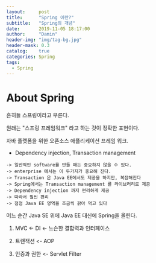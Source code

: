 ```yaml
---
layout:     post
title:      "Spring 이란?"
subtitle:   "Spring의 개념"
date:       2019-11-05 18:17:00
author:     "Damin"
header-img: "img/tag-bg.jpg"
header-mask: 0.3
catalog:    true
categories: Spring
tags:
  - Spring
---
```


# About Spring

흔히들 스프링이라고 부른다.

원래는 "스프링 프레임워크" 라고 하는 것이 정확한 표현이다.

자바 플랫폼을 위한 오픈소스 애플리케이션 프레임 워크.

- Dependency injection, Transaction management

~~~
-> 일반적인 software를 만들 때는 중요하지 않을 수 있다.
-> enterprise 에서는 이 두가지가 중요해 진다.
-> Transaction 은 Java EE에서도 제공을 하지만, 복잡해진다
-> Spring에서는 Transaction management 를 라이브러리로 제공
-> Dependency injection 까지 편리하게 제공
-> 따라서 훨씬 편리
-> 점점 Java EE 영역을 조금씩 갉아 먹고 있다
~~~

어느 순간 Java SE 위에 Java EE 대신에 Spring을 올린다.

1. MVC <- DI <- 느슨한 결합력과 인터페이스

2. 트랜잭션 <- AOP

3. 인증과 권한 <- Servlet Filter
